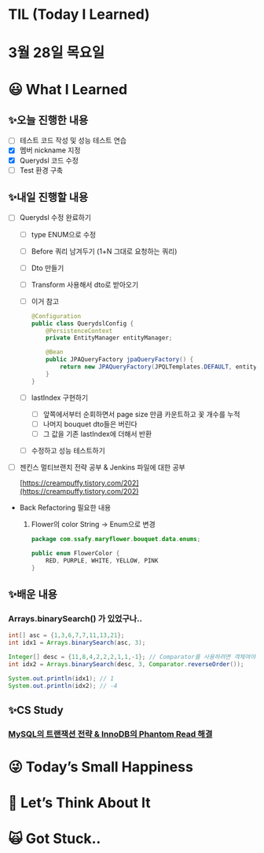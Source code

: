 # TIL (Today I Learned)

# 3월 28일 목요일

# 😃 What I Learned

## ✨오늘 진행한 내용

- [ ]  테스트 코드 작성 및 성능 테스트 연습
- [x]  멤버 nickname 지정
- [x]  Querydsl 코드 수정
- [ ]  Test 환경 구축

## ✨내일 진행할 내용

- [ ]  Querydsl 수정 완료하기
    - [ ]  type ENUM으로 수정
    - [ ]  Before 쿼리 남겨두기 (1+N 그대로 요청하는 쿼리)
    - [ ]  Dto 만들기
    - [ ]  Transform 사용해서 dto로 받아오기
    - [ ]  이거 참고
        
        ```java
        @Configuration
        public class QuerydslConfig {
            @PersistenceContext
            private EntityManager entityManager;
        
            @Bean
            public JPAQueryFactory jpaQueryFactory() {
                return new JPAQueryFactory(JPQLTemplates.DEFAULT, entityManager);
            }
        }
        ```
        
    - [ ]  lastIndex 구현하기
        - [ ]  앞쪽에서부터 순회하면서 page size 만큼 카운트하고 꽃 개수를 누적
        - [ ]  나머지 bouquet dto들은 버린다
        - [ ]  그 값을 기존 lastIndex에 더해서 반환
    - [ ]  수정하고 성능 테스트하기

- [ ]  젠킨스 멀티브랜치 전략 공부 & Jenkins 파일에 대한 공부
    
    [https://creampuffy.tistory.com/202](https://creampuffy.tistory.com/202)
    

- Back Refactoring 필요한 내용
    1. Flower의 color String → Enum으로 변경
        
        ```java
        package com.ssafy.maryflower.bouquet.data.enums;
        
        public enum FlowerColor {
            RED, PURPLE, WHITE, YELLOW, PINK
        }
        ```
        

## ✨배운 내용

### Arrays.binarySearch() 가 있었구나..

```java
int[] asc = {1,3,6,7,7,11,13,21};
int idx1 = Arrays.binarySearch(asc, 3);

Integer[] desc = {11,8,4,2,2,2,1,1,-1}; // Comparator를 사용하려면 객체여야 함으로 Integer 사용 필요
int idx2 = Arrays.binarySearch(desc, 3, Comparator.reverseOrder());

System.out.println(idx1); // 1
System.out.println(idx2); // -4
```

## ✨CS Study

### [MySQL의 트랜잭션 전략 & InnoDB의 Phantom Read 해결](https://www.notion.so/MySQL-InnoDB-Phantom-Read-fa3c49f701894a7c9ec546ed4b6a49c3?pvs=21)

# 😜 Today’s Small Happiness

# 🧐 Let’s Think About It

# 🙀 Got Stuck..
